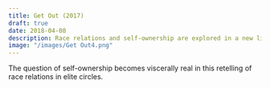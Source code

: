 ```yaml
---
title: Get Out (2017)
draft: true
date: 2018-04-08
description: Race relations and self-ownership are explored in a new light.
image: "/images/Get Out4.png"
---
```

The question of self-ownership becomes viscerally real in this retelling of race relations in elite circles.